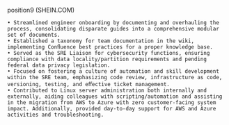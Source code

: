 position9 (SHEIN.COM)

    • Streamlined engineer onboarding by documenting and overhauling the process, consolidating disparate guides into a comprehensive modular set of documents.
    • Established a taxonomy for team documentation in the wiki, implementing Conﬂuence best practices for a proper knowledge base.
    • Served as the SRE Liaison for cybersecurity functions, ensuring compliance with data locality/partition requirements and pending federal data privacy legislation.
    • Focused on fostering a culture of automation and skill development within the SRE team, emphasizing code review, infrastructure as code, versioning, testing, and eﬀective ticket management.
    • Contributed to Linux server administration both internally and externally, aiding colleagues with scripting/automation and assisting in the migration from AWS to Azure with zero customer-facing system impact. Additionally, provided day-to-day support for AWS and Azure activities and troubleshooting.